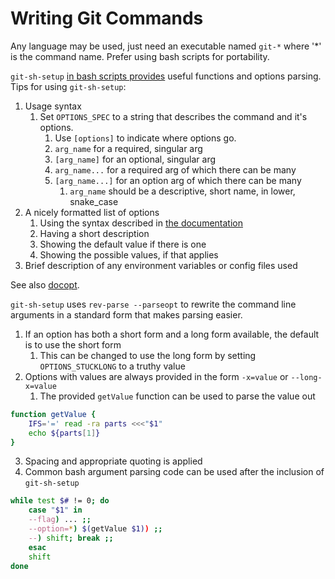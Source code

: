 # Writing Git Commands

Any language may be used, just need an executable named `git-*` where '*' is the command name. Prefer using bash scripts
for portability.

`git-sh-setup` [in bash scripts provides](https://www.kernel.org/pub/software/scm/git/docs/git-sh-setup.html) useful
functions and options parsing. Tips for using `git-sh-setup`:

1. Usage syntax
   1. Set `OPTIONS_SPEC` to a string that describes the command and it's options.
      1. Use `[options]` to indicate where options go.
      2. `arg_name` for a required, singular arg
      3. `[arg_name]` for an optional, singular arg
      4. `arg_name...` for a required arg of which there can be many
      5. `[arg_name...]` for an option arg of which there can be many
         1. `arg_name` should be a descriptive, short name, in lower, snake_case
2. A nicely formatted list of options
   1. Using the syntax described in [the documentation](https://www.kernel.org/pub/software/scm/git/docs/git-sh-setup.html)
   2. Having a short description
   3. Showing the default value if there is one
   4. Showing the possible values, if that applies
3. Brief description of any environment variables or config files used

See also [docopt](http://docopt.org/).

`git-sh-setup` uses `rev-parse --parseopt` to rewrite the command line arguments in a standard form that makes parsing
easier.

1. If an option has both a short form and a long form available, the default is to use the short form
   1. This can be changed to use the long form by setting `OPTIONS_STUCKLONG` to a truthy value
2. Options with values are always provided in the form `-x=value` or `--long-x=value`
   1. The provided `getValue` function can be used to parse the value out

```bash
function getValue {
    IFS='=' read -ra parts <<<"$1"
    echo ${parts[1]}
}
```
3. Spacing and appropriate quoting is applied
4. Common bash argument parsing code can be used after the inclusion of `git-sh-setup`

```bash
while test $# != 0; do
    case "$1" in
    --flag) ... ;;
    --option=*) $(getValue $1)) ;;
    --) shift; break ;;
    esac
    shift
done
```